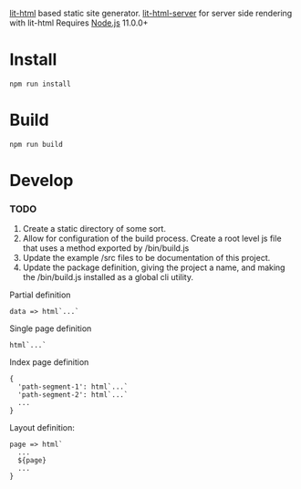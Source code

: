 [lit-html](https://github.com/Polymer/lit-html) based static site generator.
[lit-html-server](https://github.com/popeindustries/lit-html-server) for server side rendering with lit-html
Requires [Node.js](https://nodejs.org/en/) 11.0.0+

# Install

`npm run install`

# Build

`npm run build`

# Develop

### TODO

1. Create a static directory of some sort.
2. Allow for configuration of the build process. Create a root level js file that uses a method exported by /bin/build.js
3. Update the example /src files to be documentation of this project.
4. Update the package definition, giving the project a name, and making the /bin/build.js installed as a global cli utility.

Partial definition
```
data => html`...`
```

Single page definition
```
html`...`
```

Index page definition
```
{
  'path-segment-1': html`...`
  'path-segment-2': html`...`
  ...
}
```

Layout definition:
```
page => html`
  ...
  ${page}
  ...
}
```
